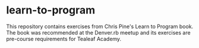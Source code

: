 learn-to-program
================

This repository contains exercises from Chris Pine's Learn to Program book. The book was recommended at the Denver.rb meetup and its exercises are pre-course requirements for Tealeaf Academy.
